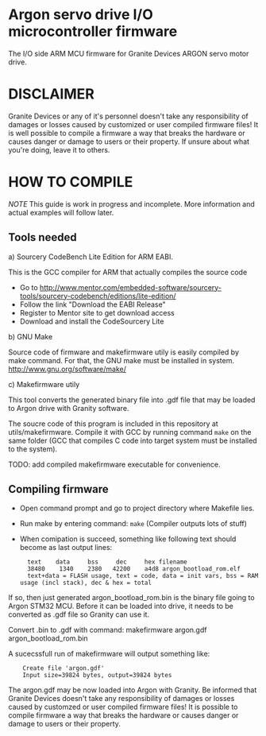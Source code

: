 Argon servo drive I/O microcontroller firmware
==============================================

The I/O side ARM MCU firmware for Granite Devices ARGON servo motor drive.

DISCLAIMER
==========

Granite Devices or any of it's personnel doesn't take any responsibility of damages or losses caused by customized or user compiled firmware files! It is well possible to compile a firmware a way that breaks the hardware or causes danger or damage to users or their property. If unsure about what you're doing, leave it to others.

HOW TO COMPILE
==============

*NOTE* This guide is work in progress and incomplete. More information and actual examples will follow later.

Tools needed
------------

a) Sourcery CodeBench Lite Edition for ARM EABI.

This is the GCC compiler for ARM that actually compiles the source code

- Go to http://www.mentor.com/embedded-software/sourcery-tools/sourcery-codebench/editions/lite-edition/
- Follow the link "Download the EABI Release"
- Register to Mentor site to get download access
- Download and install the CodeSourcery Lite

b) GNU Make

Source code of firmware and makefirmware utily is easily compiled by make command. For that, the GNU make must be installed in system. http://www.gnu.org/software/make/

c) Makefirmware utily

This tool converts the generated binary file into .gdf file that may be loaded to Argon drive with Granity software.

The soucre code of this program is included in this repository at utils/makefirmware. Compile it with GCC by running command `make` on the same folder (GCC that compiles C code into target system must be installed to the system).

TODO: add compiled makefirmware executable for convenience.

Compiling firmware
------------------

- Open command prompt and go to project directory where Makefile lies.
- Run make by entering command: `make` (Compiler outputs lots of stuff)
- When comipation is succeed, something like following text should become as last output lines:

		text    data     bss     dec     hex filename
		38480    1340    2380   42200    a4d8 argon_bootload_rom.elf
		text+data = FLASH usage, text = code, data = init vars, bss = RAM usage (incl stack), dec & hex = total

If so, then just generated argon_bootload_rom.bin is the binary file going to Argon STM32 MCU. Before it can be loaded into drive, it needs to be converted as .gdf file so Granity can use it.

Convert .bin to .gdf with command:
makefirmware argon.gdf argon_bootload_rom.bin

A sucecssfull run of makefirmware will output something like:

		Create file 'argon.gdf'
		Input size=39824 bytes, output=39824 bytes

The argon.gdf may be now loaded into Argon with Granity. Be informed that Granite Devices doesn't take any responsibility of damages or losses caused by customzed or user compiled firmware files! It is possible to compile firmware a way that breaks the hardware or causes danger or damage to users or their property.

